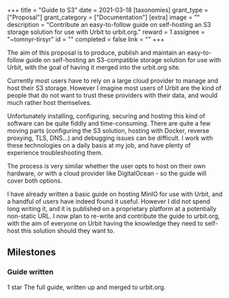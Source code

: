 +++
title = "Guide to S3"
date = 2021-03-18
[taxonomies]
grant_type = ["Proposal"]
grant_category = ["Documentation"]
[extra]
image = ""
description = "Contribute an easy-to-follow guide on self-hosting an S3 storage solution for use with Urbit to urbit.org."
reward = 1
assignee = "~tomnyr-tirsyr"
id = ""
completed = false
link = ""
+++

The aim of this proposal is to produce, publish and maintain an easy-to-follow guide on self-hosting an S3-compatible storage solution for use with Urbit, with the goal of having it merged into the urbit.org site.

Currently most users have to rely on a large cloud provider to manage and host their S3 storage. However I imagine most users of Urbit are the kind of people that do not want to trust these providers with their data, and would much rather host themselves.

Unfortunately installing, configuring, securing and hosting this kind of software can be quite fiddly and time-consuming. There are quite a few moving parts (configuring the S3 solution, hosting with Docker, reverse proxying, TLS, DNS…) and debugging issues can be difficult. I work with these technologies on a daily basis at my job, and have plenty of experience troubleshooting them.

The process is very similar whether the user opts to host on their own hardware, or with a cloud provider like DigitalOcean - so the guide will cover both options.

I have already written a basic guide on hosting MinIO for use with Urbit, and a handful of users have indeed found it useful. However I did not spend long writing it, and it is published on a proprietary platform at a potentially non-static URL. I now plan to re-write and contribute the guide to urbit.org, with the aim of everyone on Urbit having the knowledge they need to self-host this solution should they want to.

## Milestones

### Guide written

1 star
The full guide, written up and merged to urbit.org.
